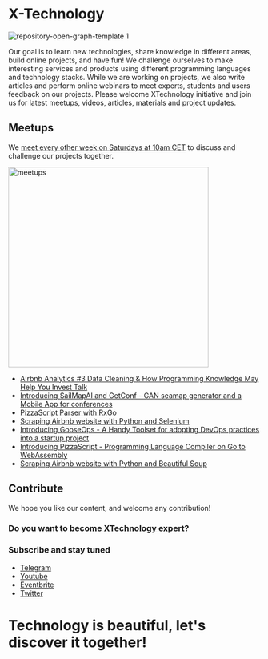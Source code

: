 # X-Technology

![repository-open-graph-template 1](https://user-images.githubusercontent.com/1259644/115153860-493a2880-a078-11eb-85c8-201b1512ee4b.png)

Our goal is to learn new technologies, share knowledge in different areas, build online projects, and have fun! We challenge ourselves to make interesting services and products using different programming languages and technology stacks. While we are working on projects, we also write articles and perform online webinars to meet experts, students and users feedback on our projects. Please welcome XTechnology initiative and join us for latest meetups, videos, articles, materials and project updates.

## Meetups

We [meet every other week on Saturdays at 10am CET](https://www.eventbrite.co.uk/o/xtechnology-32181547901) to discuss and challenge our projects together.

<img width="400" alt="meetups" src="https://user-images.githubusercontent.com/1259644/115154277-4fc99f80-a07a-11eb-9070-e002050f498e.png">

- [Airbnb Analytics #3 Data Cleaning & How Programming Knowledge May Help You Invest Talk](https://youtu.be/6iJ8MMDNQ9c)
- [Introducing SailMapAI and GetConf - GAN seamap generator and a Mobile App for conferences](https://youtu.be/7jtzvDK2mKk)
- [PizzaScript Parser with RxGo](https://youtu.be/a3RvC2fvr_g)
- [Scraping Airbnb website with Python and Selenium](https://youtu.be/L8ooiuBnZ8M)
- [Introducing GooseOps - A Handy Toolset for adopting DevOps practices into a startup project](https://youtu.be/3ofIaeM4nls)
- [Introducing PizzaScript - Programming Language Compiler on Go to WebAssembly](https://youtu.be/V6naUYo1Wdk)
- [Scraping Airbnb website with Python and Beautiful Soup](https://youtu.be/B7uOXdHc8jc)

## Contribute

We hope you like our content, and welcome any contribution!

### Do you want to [become XTechnology expert](https://forms.gle/8xc1j7cf8h3sEZ6W8)?

### Subscribe and stay tuned

- [Telegram](https://t.me/xtechn)
- [Youtube](https://www.youtube.com/channel/UCQZNnzybEi0vvNbeDB0qABQ)
- [Eventbrite](https://www.eventbrite.co.uk/o/xtechnology-32181547901)
- [Twitter](https://twitter.com/XTechnology5)

# Technology is beautiful, let's discover it together!

